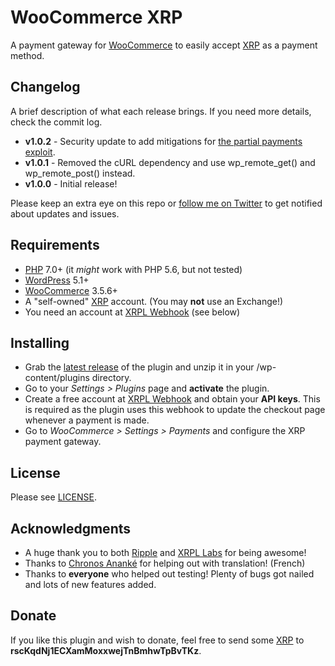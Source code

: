 # WooCommerce XRP

A payment gateway for [WooCommerce](https://woocommerce.com/) to easily accept [XRP](https://ripple.com/xrp) as a payment method.

## Changelog

A brief description of what each release brings. If you need more details, check the commit log.

* **v1.0.2** - Security update to add mitigations for [the partial payments exploit](https://developers.ripple.com/partial-payments.html#partial-payments-exploit).
* **v1.0.1** - Removed the cURL dependency and use wp_remote_get() and wp_remote_post() instead.
* **v1.0.0** - Initial release!

Please keep an extra eye on this repo or [follow me on Twitter](https://twitter.com/empatogen) to get notified about updates and issues.

## Requirements

* [PHP](https://php.net) 7.0+ (it *might* work with PHP 5.6, but not tested)
* [WordPress](https://wordpress.org/) 5.1+
* [WooCommerce](https://woocommerce.com/) 3.5.6+
* A "self-owned" [XRP](https://ripple.com/xrp) account. (You may **not** use an Exchange!)
* You need an account at [XRPL Webhook](https://webhook.xrpayments.co) (see below)

## Installing

* Grab the [latest release](https://github.com/empatogen/woocommerce-xrp/archive/v1.0.2.zip) of the plugin and unzip it in your /wp-content/plugins directory.
* Go to your _Settings > Plugins_ page and **activate** the plugin.
* Create a free account at [XRPL Webhook](https://webhook.xrpayments.co) and obtain your **API keys**. This is required as the plugin uses this webhook to update the checkout page whenever a payment is made.
* Go to _WooCommerce > Settings > Payments_ and configure the XRP payment gateway.

## License

Please see [LICENSE](https://github.com/empatogen/woocommerce-xrp/blob/master/LICENSE).

## Acknowledgments

* A huge thank you to both [Ripple](https://ripple.com/) and [XRPL Labs](https://xrpl-labs.com/) for being awesome!
* Thanks to [Chronos Ananké](https://twitter.com/AnankeChronos) for helping out with translation! (French)
* Thanks to **everyone** who helped out testing! Plenty of bugs got nailed and lots of new features added.

## Donate

If you like this plugin and wish to donate, feel free to send some [XRP](https://ripple.com/xrp) to **rscKqdNj1ECXamMoxxwejTnBmhwTpBvTKz**.
